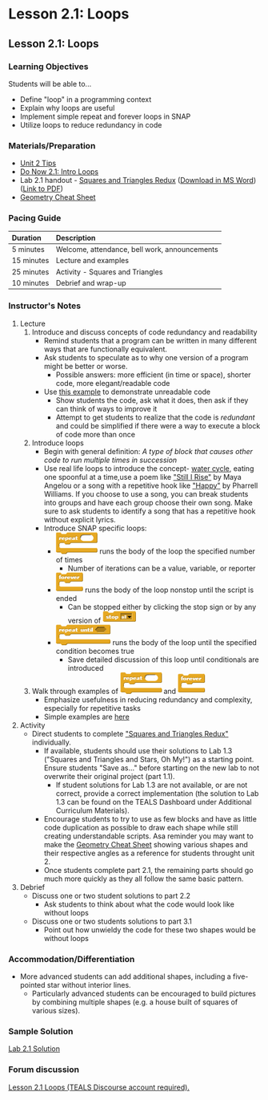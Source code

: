 # Lesson 2.1: Loops

## Lesson 2.1: Loops

### Learning Objectives

Students will be able to...

* Define "loop" in a programming context
* Explain why loops are useful
* Implement simple repeat and forever loops in SNAP
* Utilize loops to reduce redundancy in code

### Materials/Preparation

* [Unit 2 Tips](https://github.com/TEALSK12/introduction-to-computer-science/tree/1b0bf53d1227fa78fa4316e79dd49375fd1c622d/unit_2_tips.md)
* [Do Now 2.1: Intro Loops](do_now_21.md)
* Lab 2.1 handout - [Squares and Triangles Redux](lab_21.md) \([Download in MS Word](https://github.com/TEALSK12/introduction-to-computer-science/raw/master/Unit%202%20Word/Lab%202.1%20Triangles%20and%20Squares%20Redux.docx)\) \([Link to PDF](https://github.com/TEALSK12/introduction-to-computer-science/raw/master/Unit%202%20PDF/Lab%202.1%20Triangles%20and%20Squares%20Redux.pdf)\)
* [Geometry Cheat Sheet](https://www.math-salamanders.com/image-files/geometry-cheat-sheet-2-2d-shapes.gif)

### Pacing Guide

| Duration | Description |
| :--- | :--- |
| 5 minutes | Welcome, attendance, bell work, announcements |
| 15 minutes | Lecture and examples |
| 25 minutes | Activity - Squares and Triangles |
| 10 minutes | Debrief and wrap-up |

### Instructor's Notes

1. Lecture
   1. Introduce and discuss concepts of code redundancy and readability
      * Remind students that a program can be written in many different ways that are functionally equivalent.
      * Ask students to speculate as to why one version of a program might be better or worse.
        * Possible answers: more efficient \(in time or space\), shorter code, more elegant/readable code
      * Use [this example](http://snap.berkeley.edu/snapsource/snap.html#present:Username=brettwo&ProjectName=Lesson%202.1%20Example) to demonstrate unreadable code
        * Show students the code, ask what it does, then ask if they can think of ways to improve it
        * Attempt to get students to realize that the code is _redundant_ and could be simplified if there were a way to execute a block of code more than once
   2. Introduce loops
      * Begin with general definition: _A type of block that causes other code to run multiple times in succession_
      * Use real life loops to introduce the concept- [water cycle](https://pmm.nasa.gov/education/water-cycle), eating one spoonful at a time,use a poem like ["Still I Rise"](https://m.poets.org/poetsorg/poem/still-i-rise) by Maya Angelou or a song with a repetitive hook like ["Happy"](https://genius.com/Pharrell-williams-happy-lyrics) by Pharrell Williams. If you choose to use a song, you can break students into groups and have each group choose their own song.  Make sure to ask students to identify a song that has a repetitive hook without explicit lyrics.
      * Introduce SNAP specific loops:
        * ![](../../.gitbook/assets/repeat.png) runs the body of the loop the specified number of times
          * Number of iterations can be a value, variable, or reporter
        * ![](../../.gitbook/assets/forever.png) runs the body of the loop nonstop until the script is ended
          * Can be stopped either by clicking the stop sign or by any version of ![](../../.gitbook/assets/stop.png)
        * ![](../../.gitbook/assets/repeat-until.png) runs the body of the loop until the specified condition becomes true
          * Save detailed discussion of this loop until conditionals are introduced
   3. Walk through examples of ![](../../.gitbook/assets/repeat.png) and ![](../../.gitbook/assets/forever.png)
      * Emphasize usefulness in reducing redundancy and complexity, especially for repetitive tasks
      * Simple examples are [here](http://snap.berkeley.edu/snapsource/snap.html#present:Username=brettwo&ProjectName=Lesson%202.1%20Example)
2. Activity
   * Direct students to complete ["Squares and Triangles Redux"](lab_21.md) individually.  
     * If available, students should use their solutions to Lab 1.3 \("Squares and Triangles and Stars, Oh My!"\) as a starting point.  Ensure students "Save as..." before starting on the new lab to not overwrite their original project \(part 1.1\).
       * If student solutions for Lab 1.3 are not available, or are not correct, provide a correct implementation \(the solution to Lab 1.3 can be found on the TEALS Dashboard under Additional Curriculum Materials\).
     * Encourage students to try to use as few blocks and have as little code duplication as possible to draw each shape while still creating understandable scripts. Asa reminder you may want to make the [Geometry Cheat Sheet](https://www.math-salamanders.com/image-files/geometry-cheat-sheet-2-2d-shapes.gif) showing various shapes and their respective angles as a reference for students throught unit 2.
     * Once students complete part 2.1, the remaining parts should go much more quickly as they all follow the same basic pattern.
3. Debrief
   * Discuss one or two student solutions to part 2.2
     * Ask students to think about what the code would look like without loops
   * Discuss one or two students solutions to part 3.1
     * Point out how unwieldy the code for these two shapes would be without loops

### Accommodation/Differentiation

* More advanced students can add additional shapes, including a five-pointed star without interior lines.  
  * Particularly advanced students can be encouraged to build pictures by combining multiple shapes \(e.g. a house built of squares of various sizes\).

### Sample Solution

[Lab 2.1 Solution](https://github.com/TEALSK12/introduction-to-computer-science-instructor/blob/master/curriculum/Sample%20Project%20Solutions.md)

### Forum discussion

 [Lesson 2.1 Loops \(TEALS Discourse account required\).](http://forums.tealsk12.org/c/intro-unit-2-loops/lesson-2-1-loops)

